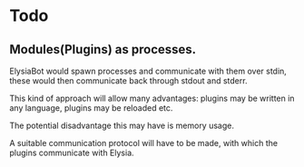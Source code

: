 # Todo

## Modules(Plugins) as processes.
ElysiaBot would spawn processes and communicate with them over stdin, these would then communicate back through stdout and stderr.

This kind of approach will allow many advantages: plugins may be written in any language, plugins may be reloaded etc.

The potential disadvantage this may have is memory usage.

A suitable communication protocol will have to be made, with which the plugins communicate with Elysia.

